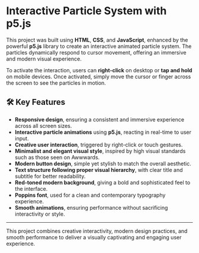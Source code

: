 #  Interactive Particle System with p5.js

This project was built using **HTML**, **CSS**, and **JavaScript**, enhanced by the powerful **p5.js** library to create an interactive animated particle system. The particles 
dynamically respond to cursor movement, offering an immersive and modern visual experience.

To activate the interaction, users can **right-click** on desktop or **tap and hold** on mobile devices. Once activated, simply move the cursor or finger across the screen to 
see the particles in motion.

## 🛠️ Key Features

- **Responsive design**, ensuring a consistent and immersive experience across all screen sizes.
- **Interactive particle animations** using **p5.js**, reacting in real-time to user input.
- **Creative user interaction**, triggered by right-click or touch gestures.
- **Minimalist and elegant visual style**, inspired by high visual standards such as those seen on Awwwards.
- **Modern button design**, simple yet stylish to match the overall aesthetic.
- **Text structure following proper visual hierarchy**, with clear title and subtitle for better readability.
- **Red-toned modern background**, giving a bold and sophisticated feel to the interface.
- **Poppins font**, used for a clean and contemporary typography experience.
- **Smooth animations**, ensuring performance without sacrificing interactivity or style.

---

This project combines creative interactivity, modern design practices, and smooth performance to deliver a visually captivating and engaging user experience.
